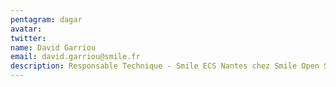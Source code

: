 ```yaml
---
pentagram: dagar
avatar:
twitter:
name: David Garriou
email: david.garriou@smile.fr
description: Responsable Technique - Smile ECS Nantes chez Smile Open Source Solutions
---
```

